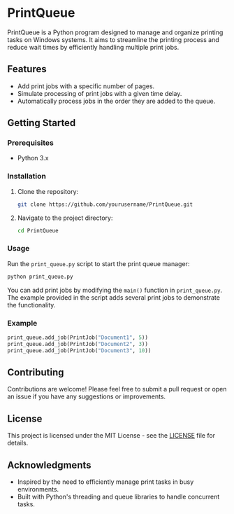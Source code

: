 # PrintQueue

PrintQueue is a Python program designed to manage and organize printing tasks on Windows systems. It aims to streamline the printing process and reduce wait times by efficiently handling multiple print jobs.

## Features

- Add print jobs with a specific number of pages.
- Simulate processing of print jobs with a given time delay.
- Automatically process jobs in the order they are added to the queue.

## Getting Started

### Prerequisites

- Python 3.x

### Installation

1. Clone the repository:
   ```sh
   git clone https://github.com/yourusername/PrintQueue.git
   ```
2. Navigate to the project directory:
   ```sh
   cd PrintQueue
   ```

### Usage

Run the `print_queue.py` script to start the print queue manager:

```sh
python print_queue.py
```

You can add print jobs by modifying the `main()` function in `print_queue.py`. The example provided in the script adds several print jobs to demonstrate the functionality.

### Example

```python
print_queue.add_job(PrintJob("Document1", 5))
print_queue.add_job(PrintJob("Document2", 3))
print_queue.add_job(PrintJob("Document3", 10))
```

## Contributing

Contributions are welcome! Please feel free to submit a pull request or open an issue if you have any suggestions or improvements.

## License

This project is licensed under the MIT License - see the [LICENSE](LICENSE) file for details.

## Acknowledgments

- Inspired by the need to efficiently manage print tasks in busy environments.
- Built with Python's threading and queue libraries to handle concurrent tasks.